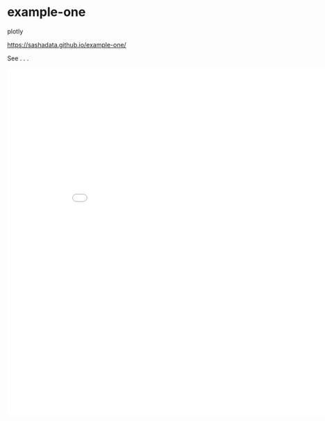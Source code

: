 # example-one
plotly

https://sashadata.github.io/example-one/

See . . .

<iframe width="900" height="800" frameborder="0" scrolling="no" src="//plotly.com/~apugachev/7.embed"></iframe>
